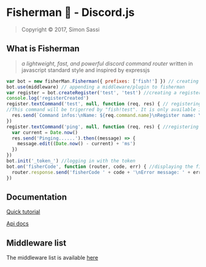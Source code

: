 # Fisherman 🎣 - Discord.js

> Copyright © 2017, Simon Sassi

## What is Fisherman

 > *a lightweight, fast, and powerful discord command router* written in javascript standard style and inspired by expressjs

```javascript
var bot = new fisherMan.Fisherman({ prefixes: ['fish!'] }) // creating a client, with the prefixe "fish!"
bot.use(middleware) // appending a middleware/plugin to fisherman
var register = bot.createRegister('test', 'test') //creating a register named "test"
console.log('registerCreated')
register.textCommand('test', null, function (req, res) { // registering a new command, named "test"
//This command will be trigerred by "fish!test". It is only available in a text channel.
  res.send(`Command infos:\nName: ${req.command.name}\nRegister name: \`${req.command.register.name}\`\nTotal command count in the fisherman client: ${req.client.commands.size}`, { embed: { description: 'This request was made through the fishman project' } })
})
register.textCommand('ping', null, function (req, res) { //registering a new command named "ping"
  var current = Date.now()
  res.send('Pinging......').then((message) => {
    message.edit((Date.now() - current) + 'ms')
  })
})
bot.init('_token_') //logging in with the token
bot.on('fisherCode', function (router, code, err) { //displaying the fishercodes trigerred
  router.response.send('fisherCode ' + code + '\nError message: ' + err.message)
})
```

## Documentation

[Quick tutorial](https://maxerbox.github.io/fisherman-discord.js/?content=tutorial)

[Api docs](https://maxerbox.github.io/fisherman-discord.js/?api=fisherman)

## Middleware list

The middleware list is available [here](https://maxerbox.github.io/fisherman-discord.js/?content=middleware_list)
